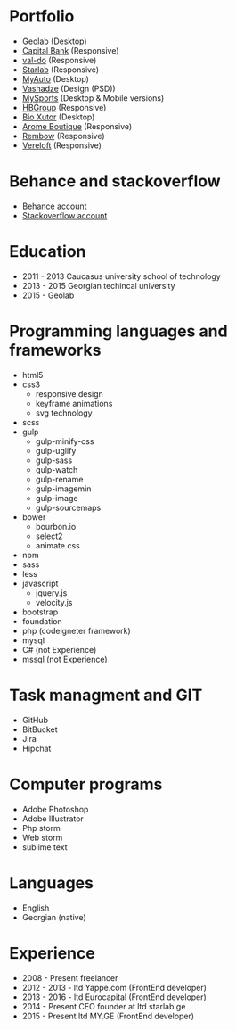 # Portfolio
* [Geolab](http://geolab.edu.ge/) (Desktop)
* [Capital Bank](http://capitalbank.ge/) (Responsive)
* [val-do](http://val-do.com/) (Responsive)
* [Starlab](http://starlab.ge/) (Responsive)
* [MyAuto](http://MyAuto.ge/) (Desktop)
* [Vashadze](http://vashadze.com/) (Design (PSD))
* [MySports](http://mysports.ge/) (Desktop & Mobile versions)
* [HBGroup](http://hbgroup.ge/geo/) (Responsive)
* [Bio Xutor](http://bio-xutor.ru/) (Desktop)
* [Arome Boutique](http://arome.ge/) (Responsive)
* [Rembow](http://rembow.ge/) (Responsive)
* [Vereloft](http://vereloft.ge/) (Responsive)

# Behance and stackoverflow
* [Behance account](https://www.behance.net/valeri879)
* [Stackoverflow account](https://stackoverflow.com/users/2678346/val-kharitonashvili)

# Education

* 2011 - 2013 Caucasus university school of technology
* 2013 - 2015 Georgian techincal university
* 2015 - Geolab

# Programming languages and frameworks

* html5
* css3
  * responsive design
  * keyframe animations
  * svg technology
* scss
* gulp
  * gulp-minify-css
  * gulp-uglify
  * gulp-sass
  * gulp-watch
  * gulp-rename
  * gulp-imagemin
  * gulp-image
  * gulp-sourcemaps
* bower
  * bourbon.io
  * select2
  * animate.css
* npm
* sass
* less
* javascript
  * jquery.js
  * velocity.js
* bootstrap
* foundation
* php (codeigneter framework)
* mysql
* C# (not Experience)
* mssql (not Experience)

# Task managment and GIT

* GitHub
* BitBucket
* Jira
* Hipchat

# Computer programs

* Adobe Photoshop
* Adobe Illustrator
* Php storm
* Web storm
* sublime text

# Languages

* English
* Georgian (native)

# Experience 
* 2008 - Present freelancer
* 2012 - 2013 - ltd Yappe.com (FrontEnd developer)
* 2013 - 2016 - ltd Eurocapital (FrontEnd developer)
* 2014 - Present CEO founder at ltd starlab.ge
* 2015 - Present ltd MY.GE  (FrontEnd developer)











